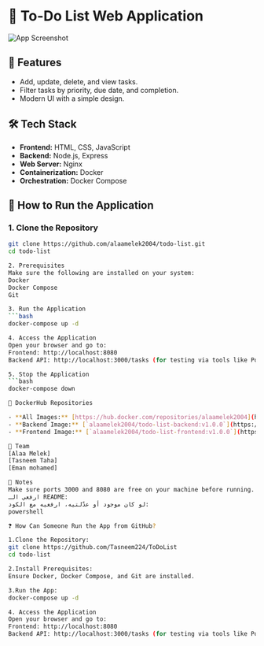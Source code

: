 # 📝 To-Do List Web Application
![App Screenshot](assets/UI.png)

## 📌 Features
- Add, update, delete, and view tasks.
- Filter tasks by priority, due date, and completion.
- Modern UI with a simple design.

## 🛠 Tech Stack
- **Frontend:** HTML, CSS, JavaScript
- **Backend:** Node.js, Express
- **Web Server:** Nginx
- **Containerization:** Docker
- **Orchestration:** Docker Compose

## 🚀 How to Run the Application

### 1. Clone the Repository
```bash
git clone https://github.com/alaamelek2004/todo-list.git
cd todo-list

2. Prerequisites
Make sure the following are installed on your system:
Docker
Docker Compose
Git

3. Run the Application
```bash 
docker-compose up -d

4. Access the Application
Open your browser and go to:
Frontend: http://localhost:8080
Backend API: http://localhost:3000/tasks (for testing via tools like Postman or curl)

5. Stop the Application
```bash 
docker-compose down

🐳 DockerHub Repositories

- **All Images:** [https://hub.docker.com/repositories/alaamelek2004](https://hub.docker.com/repositories/alaamelek2004)
- **Backend Image:** [`alaamelek2004/todo-list-backend:v1.0.0`](https://hub.docker.com/r/alaamelek2004/todo-list-backend)
- **Frontend Image:** [`alaamelek2004/todo-list-frontend:v1.0.0`](https://hub.docker.com/r/alaamelek2004/todo-list-frontend)

👥 Team
[Alaa Melek]
[Tasneem Taha]
[Eman mohamed]

📝 Notes
Make sure ports 3000 and 8080 are free on your machine before running.
ارفعي الـ README:
لو كان موجود أو عدّلتيه، ارفعيه مع الكود:
powershell

❓ How Can Someone Run the App from GitHub?

1.Clone the Repository:
git clone https://github.com/Tasneem224/ToDoList
cd todo-list

2.Install Prerequisites:
Ensure Docker, Docker Compose, and Git are installed.

3.Run the App:
docker-compose up -d

4. Access the Application
Open your browser and go to:
Frontend: http://localhost:8080
Backend API: http://localhost:3000/tasks (for testing via tools like Postman or curl)
